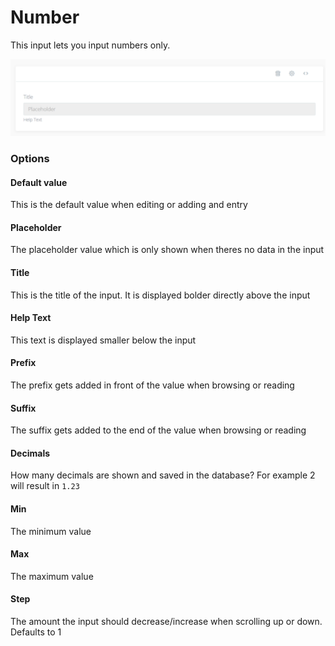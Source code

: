# Number

This input lets you input numbers only.

![](../.gitbook/assets/number.png)

### Options

#### Default value

This is the default value when editing or adding and entry

#### Placeholder

The placeholder value which is only shown when theres no data in the input

#### Title

This is the title of the input. It is displayed bolder directly above the input

#### Help Text

This text is displayed smaller below the input

#### Prefix

The prefix gets added in front of the value when browsing or reading

#### Suffix

The suffix gets added to the end of the value when browsing or reading

#### Decimals

How many decimals are shown and saved in the database? For example 2 will result in `1.23`

#### Min

The minimum value

#### Max

The maximum value

#### Step

The amount the input should decrease/increase when scrolling up or down. Defaults to 1

